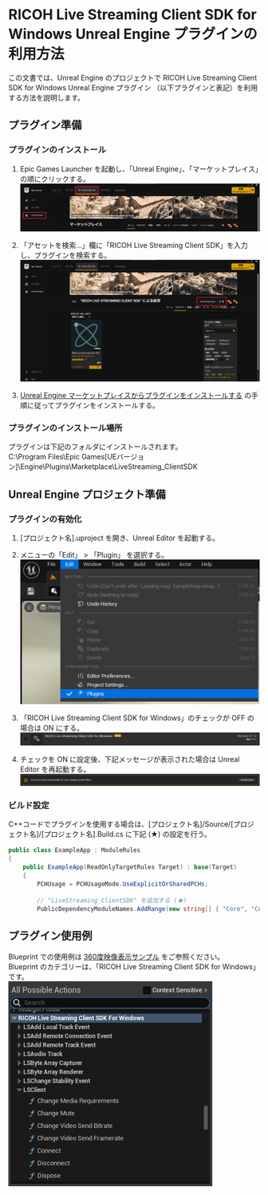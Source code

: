 # RICOH Live Streaming Client SDK for Windows Unreal Engine プラグインの利用方法

この文書では、Unreal Engine のプロジェクトで RICOH Live Streaming Client SDK for Windows Unreal Engine プラグイン （以下プラグインと表記）を利用する方法を説明します。

## プラグイン準備

### プラグインのインストール
1. Epic Games Launcher を起動し、「Unreal Engine」、「マーケットプレイス」の順にクリックする。
![package](images/MarketPlaceTop.png)  

2. 「アセットを検索...」欄に「RICOH Live Streaming Client SDK」を入力し、プラグインを検索する。
![package](images/MarketplaceSearch.png)  

3. [Unreal Engine マーケットプレイスからプラグインをインストールする](https://docs.unrealengine.com/5.1/ja/working-with-plugins-in-unreal-engine/#unrealengine%E3%83%9E%E3%83%BC%E3%82%B1%E3%83%83%E3%83%88%E3%83%97%E3%83%AC%E3%82%A4%E3%82%B9%E3%81%8B%E3%82%89%E3%83%97%E3%83%A9%E3%82%B0%E3%82%A4%E3%83%B3%E3%82%92%E3%82%A4%E3%83%B3%E3%82%B9%E3%83%88%E3%83%BC%E3%83%AB%E3%81%99%E3%82%8B) の手順に従ってプラグインをインストールする。

### プラグインのインストール場所  
プラグインは下記のフォルダにインストールされます。  
C:\Program Files\Epic Games\[UEバージョン]\Engine\Plugins\Marketplace\LiveStreaming_ClientSDK

## Unreal Engine プロジェクト準備

### プラグインの有効化  
1. [プロジェクト名].uproject を開き、Unreal Editor を起動する。

2. メニューの「Edit」 > 「Plugin」 を選択する。  
![package](images/Edit-Plugin.png)  

3. 「RICOH Live Streaming Client SDK for Windows」のチェックが OFF の場合は ON にする。  
![package](images/plugin.png)  

4. チェックを ON に設定後、下記メッセージが表示された場合は Unreal Editor を再起動する。
![package](images/Plugin-Restart.png)  

### ビルド設定  
C++コードでプラグインを使用する場合は、[プロジェクト名]/Source/[プロジェクト名]/[プロジェクト名].Build.cs に下記 (★) の設定を行う。

``` cs
public class ExampleApp : ModuleRules
{
    public ExampleApp(ReadOnlyTargetRules Target) : base(Target)
    {
        PCHUsage = PCHUsageMode.UseExplicitOrSharedPCHs;

        // "LiveStreaming_ClientSDK" を追加する (★)
        PublicDependencyModuleNames.AddRange(new string[] { "Core", "CoreUObject", "Engine", "InputCore", "OpenSSL", "LiveStreaming_ClientSDK" });
```

## プラグイン使用例
Blueprint での使用例は [360度映像表示サンプル](https://github.com/ricoh-live-streaming-api/windows-sdk-samples/tree/main/unrealengine-samples/EquirectangularView) をご参照ください。  
Blueprint のカテゴリーは、「RICOH Live Streaming Client SDK for Windows」です。  
![bp](images/BP_Category.png)  
